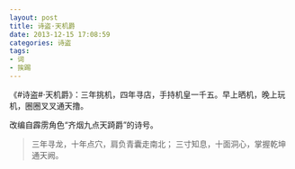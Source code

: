 ```yaml
---
layout: post
title: 诗盗·天机爵
date: 2013-12-15 17:08:59
categories: 诗盗
tags:
- 词
- 挨踢
---
```

《#诗盗#·天机爵》：三年挑机，四年寻店，手持机皇一千五。早上晒机，晚上玩机，圈圈叉叉通天撸。

改编自霹雳角色“齐烟九点天踦爵”的诗号。

> 三年寻龙，十年点穴，肩负青囊走南北；
> 三寸知息，十面洞心，掌握乾坤通天阙。
